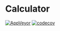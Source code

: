 # Calculator
[![AppVeyor](https://img.shields.io/appveyor/ci/stevepeak/example-csharp.svg)](https://ci.appveyor.com/project/Yanta07/KURSACH)
[![codecov](https://codecov.io/gh/Yanta07/KURSACH)](https://codecov.io/gh/Yanta07/KURSACH)

